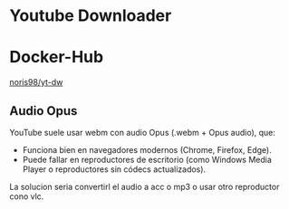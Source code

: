 # Youtube Downloader

# Docker-Hub
[noris98/yt-dw](https://hub.docker.com/r/noris98/yt-dw)

## Audio Opus
YouTube suele usar webm con audio Opus (.webm + Opus audio), que:

* Funciona bien en navegadores modernos (Chrome, Firefox, Edge).
* Puede fallar en reproductores de escritorio (como Windows Media Player o reproductores sin códecs actualizados).

La solucion seria convertirl el audio a acc o mp3 o usar otro reproductor cono vlc.